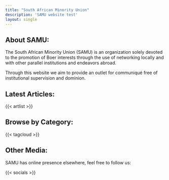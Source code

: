 ```yaml
---
title: "South African Minority Union"
description: 'SAMU website test'
layout: single
---
```

## About SAMU:

The South African Minority Union (SAMU) is an organization solely devoted to the promotion of Boer interests through the use of networking locally and with other parallel institutions and endeavors abroad.

Through this website we aim to provide an outlet for communiqué free of institutional supervision and dominion.

## Latest Articles:

{{< artlist >}}

## Browse by Category:

{{< tagcloud >}}

## Other Media:

SAMU has online presence elsewhere, feel free to follow us:

{{< socials >}}